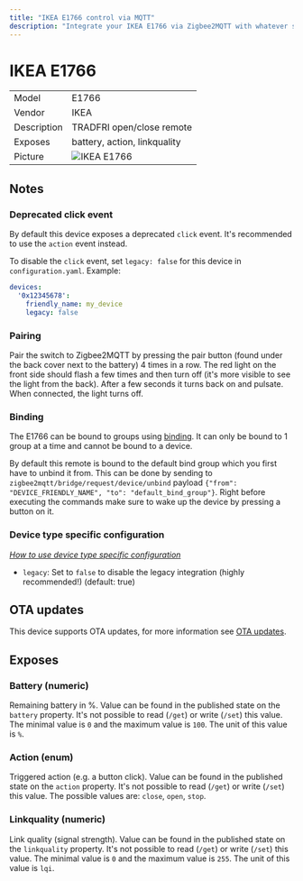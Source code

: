 ```yaml
---
title: "IKEA E1766 control via MQTT"
description: "Integrate your IKEA E1766 via Zigbee2MQTT with whatever smart home infrastructure you are using without the vendors bridge or gateway."
---
```


<!-- !!!! -->
<!-- ATTENTION: This file is auto-generated through docgen! -->
<!-- You can only edit the "## Notes"-Section. -->
<!-- !!!! -->

# IKEA E1766

|     |     |
|-----|-----|
| Model | E1766  |
| Vendor  | IKEA  |
| Description | TRADFRI open/close remote |
| Exposes | battery, action, linkquality |
| Picture | ![IKEA E1766](https://psi-4ward.github.io/zigbee2mqtt-docs/images/devices/E1766.jpg) |


## Notes


### Deprecated click event
By default this device exposes a deprecated `click` event. It's recommended to use the `action` event instead.

To disable the `click` event, set `legacy: false` for this device in `configuration.yaml`. Example:

```yaml
devices:
  '0x12345678':
    friendly_name: my_device
    legacy: false
```


### Pairing
Pair the switch to Zigbee2MQTT by pressing the pair button (found under the back cover next to the battery)
4 times in a row. The red light on the front side should flash a few times and then turn off
(it's more visible to see the light from the back). After a few seconds it turns back on and pulsate.
When connected, the light turns off.

### Binding
The E1766 can be bound to groups using [binding](../information/binding).
It can only be bound to 1 group at a time and cannot be bound to a device.

By default this remote is bound to the default bind group which you first have to unbind it from.
This can be done by sending to `zigbee2mqtt/bridge/request/device/unbind` payload `{"from": "DEVICE_FRIENDLY_NAME", "to": "default_bind_group"}`.
Right before executing the commands make sure to wake up the device by pressing a button on it.

### Device type specific configuration
*[How to use device type specific configuration](../guide/configuration/#device-specific-configuration)*

* `legacy`: Set to `false` to disable the legacy integration (highly recommended!) (default: true)


## OTA updates
This device supports OTA updates, for more information see [OTA updates](../guide/usage/ota_updates.md).


## Exposes

### Battery (numeric)
Remaining battery in %.
Value can be found in the published state on the `battery` property.
It's not possible to read (`/get`) or write (`/set`) this value.
The minimal value is `0` and the maximum value is `100`.
The unit of this value is `%`.

### Action (enum)
Triggered action (e.g. a button click).
Value can be found in the published state on the `action` property.
It's not possible to read (`/get`) or write (`/set`) this value.
The possible values are: `close`, `open`, `stop`.

### Linkquality (numeric)
Link quality (signal strength).
Value can be found in the published state on the `linkquality` property.
It's not possible to read (`/get`) or write (`/set`) this value.
The minimal value is `0` and the maximum value is `255`.
The unit of this value is `lqi`.

